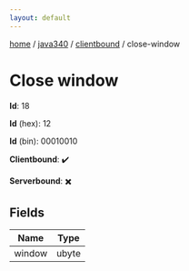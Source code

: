 ```yaml
---
layout: default
---
```


[home](/)  /  [java340](/protocol/java340)  /  [clientbound](/protocol/java340/clientbound)  /  close-window

# Close window

**Id**: 18

**Id** (hex): 12

**Id** (bin): 00010010

**Clientbound**: ✔️

**Serverbound**: ✖️

## Fields

Name | Type
---|---
window | ubyte
